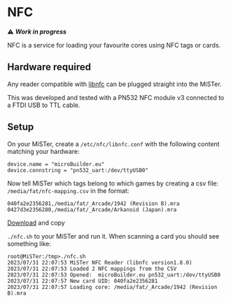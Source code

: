 # NFC

⚠️ ***Work in progress***

NFC is a service for loading your favourite cores using NFC tags or cards.

## Hardware required

Any reader compatible with [libnfc](https://nfc-tools.github.io/projects/libnfc/) can be plugged straight into the MiSTer. 

This was developed and tested with a PN532 NFC module v3 connected to a FTDI USB to TTL cable.

## Setup

On your MiSTer, create a `/etc/nfc/libnfc.conf` with the following content matching your hardware:

```
device.name = "microBuilder.eu"
device.connstring = "pn532_uart:/dev/ttyUSB0"
```

Now tell MiSTer which tags belong to which games by
creating a csv file: `/media/fat/nfc-mapping.csv` in the format:

```csv
040fa2e2356281,/media/fat/_Arcade/1942 (Revision B).mra
0427d3e2356280,/media/fat/_Arcade/Arkanoid (Japan).mra
```

[Download](https://github.com/symm/mrext/releases/download/v0.1/nfc.sh) and copy

`./nfc.sh` to your MiSTer and run it. When scanning a card you should see something like:

```
root@MiSTer:/tmp>./nfc.sh
2023/07/31 22:07:53 MiSTer NFC Reader (libnfc version1.8.0)
2023/07/31 22:07:53 Loaded 2 NFC mappings from the CSV
2023/07/31 22:07:53 Opened:  microBuilder.eu pn532_uart:/dev/ttyUSB0
2023/07/31 22:07:57 New card UID: 040fa2e2356281
2023/07/31 22:07:57 Loading core: /media/fat/_Arcade/1942 (Revision B).mra
```
